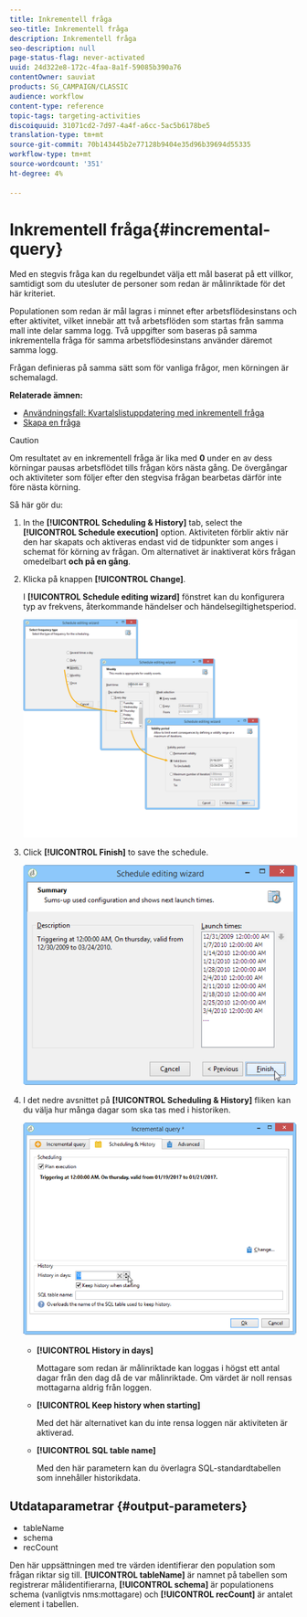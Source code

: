 ```yaml
---
title: Inkrementell fråga
seo-title: Inkrementell fråga
description: Inkrementell fråga
seo-description: null
page-status-flag: never-activated
uuid: 24d322e8-172c-4faa-8a1f-59085b390a76
contentOwner: sauviat
products: SG_CAMPAIGN/CLASSIC
audience: workflow
content-type: reference
topic-tags: targeting-activities
discoiquuid: 31071cd2-7d97-4a4f-a6cc-5ac5b6178be5
translation-type: tm+mt
source-git-commit: 70b143445b2e77128b9404e35d96b39694d55335
workflow-type: tm+mt
source-wordcount: '351'
ht-degree: 4%

---
```



# Inkrementell fråga{#incremental-query}

Med en stegvis fråga kan du regelbundet välja ett mål baserat på ett villkor, samtidigt som du utesluter de personer som redan är målinriktade för det här kriteriet.

Populationen som redan är mål lagras i minnet efter arbetsflödesinstans och efter aktivitet, vilket innebär att två arbetsflöden som startas från samma mall inte delar samma logg. Två uppgifter som baseras på samma inkrementella fråga för samma arbetsflödesinstans använder däremot samma logg.

Frågan definieras på samma sätt som för vanliga frågor, men körningen är schemalagd.

**Relaterade ämnen:**

* [Användningsfall: Kvartalslistuppdatering med inkrementell fråga](../../workflow/using/quarterly-list-update.md)
* [Skapa en fråga](../../workflow/using/query.md#creating-a-query)

>[!CAUTION]
>
>Om resultatet av en inkrementell fråga är lika med **0** under en av dess körningar pausas arbetsflödet tills frågan körs nästa gång. De övergångar och aktiviteter som följer efter den stegvisa frågan bearbetas därför inte före nästa körning.

Så här gör du:

1. In the **[!UICONTROL Scheduling & History]** tab, select the **[!UICONTROL Schedule execution]** option. Aktiviteten förblir aktiv när den har skapats och aktiveras endast vid de tidpunkter som anges i schemat för körning av frågan. Om alternativet är inaktiverat körs frågan omedelbart **och på en gång**.
1. Klicka på knappen **[!UICONTROL Change]**.

   I **[!UICONTROL Schedule editing wizard]** fönstret kan du konfigurera typ av frekvens, återkommande händelser och händelsegiltighetsperiod.

   ![](assets/s_user_segmentation_wizard_11.png)

1. Click **[!UICONTROL Finish]** to save the schedule.

   ![](assets/s_user_segmentation_wizard_valid.png)

1. I det nedre avsnittet på **[!UICONTROL Scheduling & History]** fliken kan du välja hur många dagar som ska tas med i historiken.

   ![](assets/edit_request_inc.png)

   * **[!UICONTROL History in days]**

      Mottagare som redan är målinriktade kan loggas i högst ett antal dagar från den dag då de var målinriktade. Om värdet är noll rensas mottagarna aldrig från loggen.

   * **[!UICONTROL Keep history when starting]**

      Med det här alternativet kan du inte rensa loggen när aktiviteten är aktiverad.

   * **[!UICONTROL SQL table name]**

      Med den här parametern kan du överlagra SQL-standardtabellen som innehåller historikdata.

## Utdataparametrar {#output-parameters}

* tableName
* schema
* recCount

Den här uppsättningen med tre värden identifierar den population som frågan riktar sig till. **[!UICONTROL tableName]** är namnet på tabellen som registrerar målidentifierarna, **[!UICONTROL schema]** är populationens schema (vanligtvis nms:mottagare) och **[!UICONTROL recCount]** är antalet element i tabellen.
